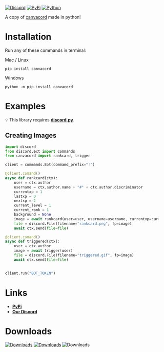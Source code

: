 [![Discord](https://discord.com/api/guilds/872291125547921459/embed.png)](https://discord.gg/mPU3HybBs9)
[![PyPi](https://img.shields.io/pypi/v/canvacord.svg)](https://pypi.org/project/canvacord)
[![Python](https://img.shields.io/pypi/pyversions/dislash.py.svg)](https://pypi.python.org/pypi/canvacord)

A copy of [canvacord](https://www.npmjs.com/package/canvacord) made in python!


# Installation

Run any of these commands in terminal:

Mac / Linux
```
pip install canvacord
```

Windows
```
python -m pip install canvacord
```

# Examples
💡 This library requires **[discord.py](https://github.com/Rapptz/discord.py)**.


## Creating Images

```python
import discord
from discord.ext import commands
from canvacord import rankcard, trigger

client = commands.Bot(command_prefix="!")

@client.comand()
async def rankcard(ctx):
    user = ctx.author
    username = ctx.author.name + "#" + ctx.author.discriminator
    currentxp = 1
    lastxp = 0
    nextxp = 2
    current_level = 1
    current_rank = 1
    background = None
    image = await rankcard(user=user, username=username, currentxp=currentxp, lastxp=lastxp, nextxp=nextxp, level=current_level, rank=current_rank, background=background)
    file = discord.File(filename="rankcard.png", fp=image)
    await ctx.send(file=file)

@client.comand()
async def triggered(ctx):
    user = ctx.author
    image = await trigger(user)
    file = discord.File(filename="triggered.gif", fp=image)
    await ctx.send(file=file)
    

client.run("BOT_TOKEN")
```


# Links
- **[PyPi](https://pypi.org/project/canvacord)**
- **[Our Discord](https://discord.gg/mPU3HybBs9)**


# Downloads


[![Downloads](https://pepy.tech/badge/canvacord)](https://pepy.tech/project/canvacord)
[![Downloads](https://pepy.tech/badge/canvacord/month)](https://pepy.tech/project/canvacord)
![Downloads](https://pepy.tech/badge/canvacord/week)